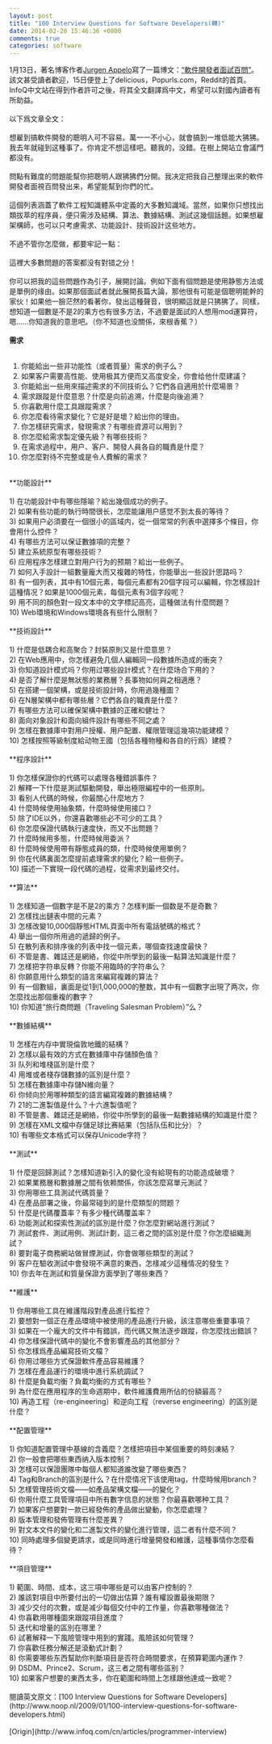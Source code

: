 ```yaml
---
layout: post
title: "100 Interview Questions for Software Developers(轉)"
date: 2014-02-20 15:46:36 +0800
comments: true
categories: software
---
```

1月13日，著名博客作者[Jurgen Appelo](http://www.noop.nl)寫了一篇博文：[“軟件開發者面試百問”](http://www.noop.nl/2009/01/100-interview-questions-for-software-developers.html)。該文甚受讀者歡迎，15日便登上了delicious，Popurls.com，Reddit的首頁。InfoQ中文站在得到作者許可之後，将其全文翻譯爲中文，希望可以對國內讀者有所助益。</br>
</br>
以下爲文章全文：</br>
</br>
想雇到搞軟件開發的聰明人可不容易。萬一一不小心，就會搞到一堆低能大狒狒。我去年就碰到这種事了。你肯定不想這樣吧。聽我的，没錯。在樹上開站立會議門都没有。</br>
</br>
問點有難度的問題能幫你把聰明人跟狒狒們分開。我决定把我自己整理出來的軟件開發者面視百問發出来，希望能幫到你們的忙。<!--more--></br>
</br>
這個列表涵蓋了軟件工程知識體系中定義的大多數知識域。當然，如果你只想找出類拔萃的程序員，便只需涉及結構、算法、數據結構、測試这幾個話題。如果想雇架構師，也可以只考慮需求、功能設計、技術設計这些地方。</br>
</br>
不過不管你怎麼做，都要牢記一點：</br>
</br>
這裡大多數問題的答案都没有對错之分！</br>
</br>
你可以把我的這些問題作為引子，展開討論。例如下面有個問題是使用静態方法或是單例的缘由。如果那個面試者就此展開長篇大論，那他很有可能是個聰明能幹的家伙！如果他一臉茫然的看著你，發出這種聲音，很明顯這就是只狒狒了。同樣，想知道一個數是不是2的乘方也有很多方法，不過要是面試的人想用mod運算符，嗯……你知道我的意思吧。（你不知道也没關係，來根香蕉？）</br>
</br>
**需求**</br>
</br>
1) 你能給出一些非功能性（或者質量）需求的例子么？</br>
2) 如果客户需要高性能、使用极其方便而又高度安全，你會给他什麼建議？</br>
3) 你能給出一些用來描述需求的不同技術么？它們各自適用於什麼場景？</br>
4) 需求跟蹤是什麼意思？什麼是向前追溯，什麼是向後追溯？</br>
5) 你喜歡用什麼工具跟蹤需求？</br>
6) 你怎麼看待需求變化？它是好是壞？給出你的理由。</br>
7) 你怎樣研究需求，發現需求？有哪些資源可以用到？</br>
8) 你怎麼給需求製定優先級？有哪些技術？</br>
9) 在需求過程中，用户、客户、開發人員各自的職責是什麼？</br>
10) 你怎麼對待不完整或是令人費解的需求？</br>
</br>
**功能設計**</br>
</br>
1) 在功能設計中有哪些隱喻？給出幾個成功的例子。</br>
2) 如果有些功能的執行時間很长，怎麼能讓用户感觉不到太長的等待？</br>
3) 如果用户必須要在一個很小的區域内，從一個常常的列表中選擇多个條目，你會用什么控件？</br>
4) 有哪些方法可以保证數據項的完整？</br>
5) 建立系統原型有哪些技術？</br>
6) 应用程序怎樣建立對用户行为的预期？給出一些例子。</br>
7) 如何入手設計一組數量龐大而又複雜的特性，你能舉出一些設計思路吗？</br>
8) 有一個列表，其中有10個元素，每個元素都有20個字段可以編輯，你怎樣設計這種情况？如果是1000個元素，每個元素有3個字段呢？</br>
9) 用不同的顏色對一段文本中的文字標記高亮，這種做法有什麼問題？</br>
10) Web環境和Windows環境各有些什么限制？</br>
</br>
**技術設計**</br>
</br>
1) 什麼是低耦合和高聚合？封裝原則又是什麼意思？</br>
2) 在Web應用中，你怎樣避免几個人編輯同一段數據所造成的衝突？</br>
3) 你知道設計模式吗？你用过哪些設計模式？在什麼场合下用的？</br>
4) 是否了解什麼是無狀態的業務層？長事物如何與之相適應？</br>
5) 在搭建一個架構，或是技術設計時，你用過幾種圖？</br>
6) 在N層架構中都有哪些層？它們各自的職責是什麼？</br>
7) 有哪些方法可以確保架構中數據的正確和健壮？</br>
8) 面向对象設計和面向組件設計有哪些不同之處？</br>
9) 怎樣在數據庫中對用户授權、用户配置、權限管理這幾項功能建模？</br>
10) 怎樣按照等級制度給动物王國（包括各種物種和各自的行爲）建模？</br>
</br>
**程序設計**</br>
</br>
1) 你怎樣保證你的代碼可以處理各種錯誤事件？</br>
2) 解釋一下什麼是測試驅動開發，舉出極限編程中的一些原則。</br>
3) 看别人代碼的時候，你最關心什麼地方？</br>
4) 什麼時候使用抽象類，什麼時候使用接口？</br>
5) 除了IDE以外，你還喜歡哪些必不可少的工具？</br>
6) 你怎麼保證代碼執行速度快，而又不出問題？</br>
7) 什麼時候用多態，什麼時候用委派？</br>
8) 什麼時候使用帶有靜態成員的類，什麼時候使用單例？</br>
9) 你在代碼裏面怎麼提前處理需求的變化？給一些例子。</br>
10) 描述一下實現一段代碼的過程，從需求到最终交付。</br>
</br>
**算法**</br>
</br>
1) 怎樣知道一個數字是不是2的乘方？怎樣判斷一個数是不是奇數？</br>
2) 怎樣找出鏈表中間的元素？</br>
3) 怎樣改變10,000個靜態HTML頁面中所有電話號碼的格式？</br>
4) 舉出一個你所用過的遞歸的例子。</br>
5) 在散列表和排序後的列表中找一個元素，哪個查找速度最快？</br>
6) 不管是書、雜誌还是網絡，你從中所學到的最後一點算法知識是什麼？</br>
7) 怎樣把字符串反轉？你能不用臨時的字符串么？</br>
8) 你願意用什么類型的語言來編寫複雜的算法？</br>
9) 有一個數組，裏面是從1到1,000,000的整数，其中有一個數字出現了两次，你怎麼找出那個重複的數字？</br>
10) 你知道“旅行商問題（Traveling Salesman Problem）”么？</br>
</br>
**數據結構**</br>
</br>
1) 怎樣在内存中實現倫敦地鐵的結構？</br>
2) 怎樣以最有效的方式在數據庫中存儲顏色值？</br>
3) 队列和堆棧區別是什麼？</br>
4) 用堆或者棧存儲數據的區別是什麼？</br>
5) 怎樣在數據庫中存儲N維向量？</br>
6) 你倾向於用哪种類型的語言編寫複雜的數據結構？</br>
7) 21的二進製值是什么？十六進製值呢？</br>
8) 不管是書、雜誌还是網絡，你從中所學到的最後一點數據結構的知識是什麼？</br>
9) 怎樣在XML文檔中存儲足球比赛結果（包括队伍和比分）？</br>
10) 有哪些文本格式可以保存Unicode字符？</br>
</br>
**測試**</br>
</br>
1) 什麼是回歸測試？怎樣知道新引入的變化没有給現有的功能造成破壞？</br>
2) 如果業務層和數據層之間有依赖關係，你該怎麼寫單元測試？</br>
3) 你用哪些工具測試代碼質量？</br>
4) 在產品部署之後，你最常碰到的是什麼類型的問题？</br>
5) 什麼是代碼覆蓋率？有多少種代碼覆盖率？</br>
6) 功能測試和探索性測試的區別是什麼？你怎麼對網站進行測試？</br>
7) 測試套件、測試用例、測試計劃，這三者之間的區別是什麼？你怎麼組織測試？</br>
8) 要對電子商務網站做冒煙測試，你會做哪些類型的測試？</br>
9) 客户在驗收測試中會發現不满意的東西，怎樣减少這種情况的發生？</br>
10) 你去年在測試和質量保證方面學到了哪些東西？</br>
</br>
**維護**</br>
</br>
1) 你用哪些工具在維護階段對產品進行監控？</br>
2) 要想對一個正在產品環境中被使用的產品進行升級，該注意哪些重要事項？</br>
3) 如果在一个龐大的文件中有錯誤，而代碼又無法逐步跟蹤，你怎麼找出錯誤？</br>
4) 你怎樣保證代碼中的變化不會影響產品的其他部分？</br>
5) 你怎樣爲產品編寫技術文檔？</br>
6) 你用过哪些方式保證軟件產品容易維護？</br>
7) 怎樣在產品運行的環境中進行系統調試？</br>
8) 什麼是負載均衡？負載均衡的方式有哪些？</br>
9) 為什麼在應用程序的生命週期中，軟件維護費用所佔的份額最高？</br>
10) 再造工程（re-engineering）和逆向工程（reverse engineering）的區別是什麼？</br>
</br>
**配置管理**</br>
</br>
1) 你知道配置管理中基線的含義麼？怎樣把項目中某個重要的時刻凍結？</br>
2) 你一般會把哪些東西纳入版本控制？</br>
3) 怎樣可以保證團隊中每個人都知道誰改變了哪些東西？</br>
4) Tag和Branch的區別是什么？在什麼情况下该使用tag，什麼時候用branch？</br>
5) 怎樣管理技術文檔——如產品架構文檔——的變化？</br>
6) 你用什麼工具管理項目中所有數字信息的狀態？你最喜歡哪种工具？</br>
7) 如果客户想要對一款已經發佈的產品做出變動，你怎麼處理？</br>
8) 版本管理和發佈管理有什麼差異？</br>
9) 對文本文件的變化和二進製文件的變化進行管理，這二者有什麼不同？</br>
10) 同時處理多個變更請求，或是同時進行增量開發和維護，這種事情你怎麼看待？</br>
</br>
**項目管理**</br>
</br>
1) 範圍、時間、成本，这三項中哪些是可以由客户控制的？</br>
2) 誰該對項目中所要付出的一切做出估算？誰有權設置最後期限？</br>
3) 减少交付的次數，或是减少每個交付中的工作量，你喜歡哪種做法？</br>
4) 你喜歡用哪種圖來跟蹤項目進度？</br>
5) 迭代和增量的區別在哪里？</br>
6) 試著解释一下風險管理中用到的實踐。風險該如何管理？</br>
7) 你喜歡任務分解还是滾動式計劃？</br>
8) 你需要哪些东西幫助你判斷項目是否符合時間要求，在預算範圍内運作？</br>
9) DSDM、Prince2、Scrum，这三者之間有哪些區别？</br>
10) 如果客户想要的東西太多，你在範圍和時間上怎樣跟他達成一致呢？</br>
</br>
閱讀英文原文：[100 Interview Questions for Software Developers](http://www.noop.nl/2009/01/100-interview-questions-for-software-developers.html)</br>
</br>
[Origin](http://www.infoq.com/cn/articles/programmer-interview)